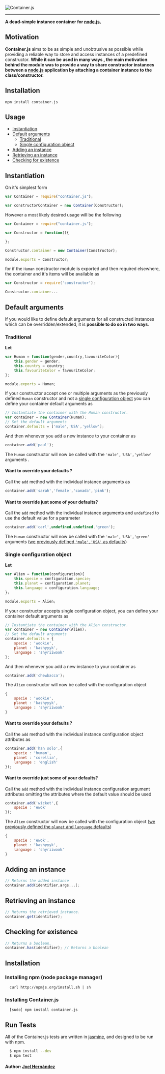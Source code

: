 ![Container.js](http://i.imgur.com/PD9tfYl.png)

----------
**A dead-simple instance container for [node.js.](https://nodejs.org/)**

Motivation
--------
**Container.js** aims to be as simple and unobtrusive as possible while providing a reliable way to store and access instances of a predefined constructor.
**While it can be used in many ways , the main motivation behind the module was to provide a way to share constructor instances between a [node.js](https://nodejs.org/) application by attaching a container instance to the class/constructor.**

Installation
--------

    npm install container.js

Usage
--------
* [Instantiation](#instantiation)
* [Default arguments](#default-arguments)
  * [Traditional](#traditional)
  * [Single configuration object](#single-configuration-object)
* [Adding an instance](#adding-an-instance)
* [Retrieving an instance](#retrieving-an-instance)
* [Checking for existence](#checking-for-existence)

## Instantiation

On it's simplest form

``` js
var Container = require("container.js");

var constructorContainer = new Container(Constructor);
```

However a most likely desired usage  will be the following

``` js
var Container = require("container.js");

var Constructor = function(){

};

Constructor.container = new Container(Constructor);

module.exports = Constructor;

```
for if the `Human` constructor module is exported and then required elsewhere,  the container and it's items will be available as 
``` js
var Constructor = require('constructor');

Constructor.container...
```

## Default arguments

If you would like to define default arguments for all constructed instances which can be overridden/extended, it is **possible to do so in two ways**.

### Traditional
**Let**
``` js
var Human = function(gender,country,favouriteColor){
	this.gender = gender;
	this.country = country;
	this.favouriteColor = favouriteColor;
};

module.exports = Human;
```

If your constructor accept one or multiple arguments as the previously defined `Human` constructor and not a [single configuration object](#single-configuration-object) you can define your container default arguments as 
``` js
// Instantiate the container with the Human constructor.
var container = new Container(Human);
// Set the default arguments
container.defaults = ['male','USA','yellow'];
```
And then whenever you add a new instance to your container as
``` js
container.add('paul');
```
The `Human` constructor will now be called with the `'male','USA','yellow'` arguments .

#### Want to override your defaults ?
Call the `add` method with the individual instance arguments as 

``` js
container.add('sarah','female','canada','pink');
```

#### Want to override just some of your defaults?
Call the `add` method with the individual instance arguments and `undefined` to use the default value for a parameter 
``` js
container.add('carl',undefined,undefined,'green');
```
The `Human` constructor will now be called with the `'male','USA','green'` arguments ([we previously defined `'male','USA'` as defaults](#traditional))

### Single configuration object
**Let**
``` js
var Alien = function(configuration){
	this.specie = configuration.specie;
	this.planet = configuration.planet;
	this.language = configuration.language;
};

module.exports = Alien;
```
If your constructor accepts single configuration object, you can define your container default arguments as 
``` js
// Instantiate the container with the Alien constructor.
var container = new Container(Alien);
// Set the default arguments
container.defaults = {
	specie : 'wookie',
	planet : 'kashyyyk',
	language : 'shyriiwook'
};
```
And then whenever you add a new instance to your container as
``` js
container.add('chewbacca');
```
The `Alien` constructor will now be called with the configuration object
``` js
{
	specie : 'wookie',
	planet : 'kashyyyk',
	language : 'shyriiwook'
}
```


#### Want to override your defaults ?
Call the `add` method with the individual instance configuration object attributes as

``` js
container.add('han solo',{
	specie : 'human',
	planet : 'corellia',
	language : 'english'
});
```

#### Want to override just some of your defaults?
Call the `add` method with the individual instance configuration argument attributes omitting the attributes where the default value should be used
``` js
container.add('wicket',{
	specie : 'ewok'
});
```
The `Alien` constructor will now be called with the configuration object
([we previously defined  the `planet` and `language`  defaults](#single-configuration-object))

``` js
{
	specie : 'ewok',
	planet : 'kashyyyk',
	language : 'shyriiwook'
}
```

## Adding an instance
``` js
// Returns the added instance
container.add(identifier,args...);
```
## Retrieving an instance
``` js
// Returns the retrieved instance.
container.get(identifier);
```
## Checking for existence
``` js
// Returns a boolean.
container.has(identifier); // Returns a boolean
```

## Installation

### Installing npm (node package manager)
```
  curl http://npmjs.org/install.sh | sh
```

### Installing Container.js
```
  [sudo] npm install container.js
```

## Run Tests
All of the Container.js tests are written in [jasmine](http://jasmine.github.io/), and designed to be run with npm.

``` bash
  $ npm install --dev
  $ npm test
```

#### Author: [Joel Hernández](https://github.com/thefabulousdev)
